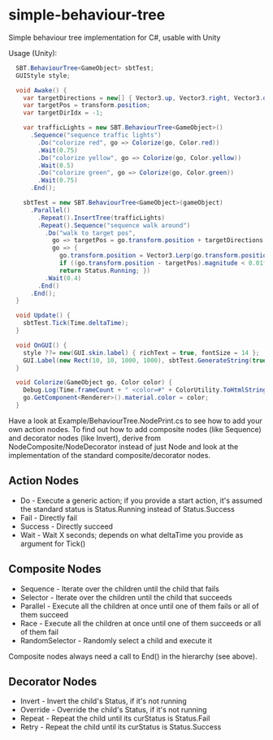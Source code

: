 # simple-behaviour-tree
Simple behaviour tree implementation for C#, usable with Unity

Usage (Unity):

```C#
  SBT.BehaviourTree<GameObject> sbtTest;
  GUIStyle style;

  void Awake() {
    var targetDirections = new[] { Vector3.up, Vector3.right, Vector3.down, Vector3.left };
    var targetPos = transform.position;
    var targetDirIdx = -1;

    var trafficLights = new SBT.BehaviourTree<GameObject>()
      .Sequence("sequence traffic lights")
        .Do("colorize red", go => Colorize(go, Color.red))
        .Wait(0.75)
        .Do("colorize yellow", go => Colorize(go, Color.yellow))
        .Wait(0.5)
        .Do("colorize green", go => Colorize(go, Color.green))
        .Wait(0.75)
      .End();

    sbtTest = new SBT.BehaviourTree<GameObject>(gameObject)
      .Parallel()
        .Repeat().InsertTree(trafficLights)
        .Repeat().Sequence("sequence walk around")
          .Do("walk to target pos",
            go => targetPos = go.transform.position + targetDirections[targetDirIdx = (targetDirIdx + 1) % 4],
            go => {
              go.transform.position = Vector3.Lerp(go.transform.position, targetPos, sbtTest.DeltaTime * 5f);
              if ((go.transform.position - targetPos).magnitude < 0.01f) { go.transform.position = targetPos; return Status.Success; }
              return Status.Running; })
          .Wait(0.4)
        .End()
      .End();
  }

  void Update() {
    sbtTest.Tick(Time.deltaTime);
  }

  void OnGUI() {
    style ??= new(GUI.skin.label) { richText = true, fontSize = 14 };
    GUI.Label(new Rect(10, 10, 1000, 1000), sbtTest.GenerateString(true), style);
  }

  void Colorize(GameObject go, Color color) {
    Debug.Log(Time.frameCount + " <color=#" + ColorUtility.ToHtmlStringRGB(color) + ">ColorTest</color> " + name, go);
    go.GetComponent<Renderer>().material.color = color;
  }
```

Have a look at Example/BehaviourTree.NodePrint.cs to see how to add your own action nodes. To find out how to add composite nodes (like Sequence) and decorator nodes (like Invert), derive from NodeComposite/NodeDecorator instead of just Node and look at the implementation of the standard composite/decorator nodes.

## Action Nodes

* Do - Execute a generic action; if you provide a start action, it's assumed the standard status is Status.Running instead of Status.Success
* Fail - Directly fail
* Success - Directly succeed
* Wait - Wait X seconds; depends on what deltaTime you provide as argument for Tick()

## Composite Nodes

* Sequence - Iterate over the children until the child that fails
* Selector - Iterate over the children until the child that succeeds
* Parallel - Execute all the children at once until one of them fails or all of them succeed
* Race - Execute all the children at once until one of them succeeds or all of them fail
* RandomSelector - Randomly select a child and execute it

Composite nodes always need a call to End() in the hierarchy (see above).

## Decorator Nodes

* Invert - Invert the child's Status, if it's not running
* Override - Override the child's Status, if it's not running
* Repeat - Repeat the child until its curStatus is Status.Fail
* Retry - Repeat the child until its curStatus is Status.Success

